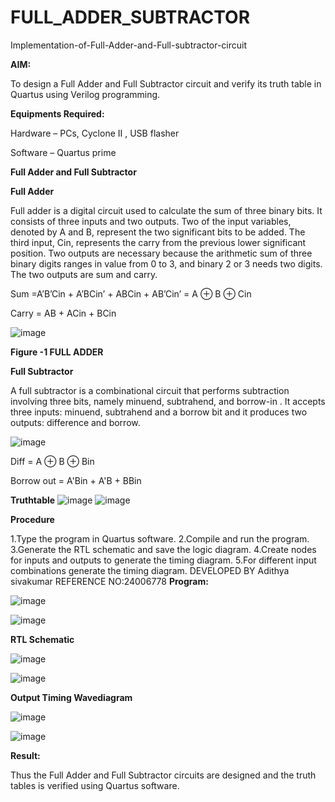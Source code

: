 # FULL_ADDER_SUBTRACTOR

Implementation-of-Full-Adder-and-Full-subtractor-circuit

**AIM:**

To design a Full Adder and Full Subtractor circuit and verify its truth table in Quartus using Verilog programming.

**Equipments Required:**

Hardware – PCs, Cyclone II , USB flasher

Software – Quartus prime

**Full Adder and Full Subtractor**

**Full Adder**

Full adder is a digital circuit used to calculate the sum of three binary bits. It consists of three inputs and two outputs. Two of the input variables, denoted by A and B, represent the two significant bits to be added. The third input, Cin, represents the carry from the previous lower significant position. Two outputs are necessary because the arithmetic sum of three binary digits ranges in value from 0 to 3, and binary 2 or 3 needs two digits. The two outputs are sum and carry.

Sum =A’B’Cin + A’BCin’ + ABCin + AB’Cin’ = A ⊕ B ⊕ Cin 

Carry = AB + ACin + BCin

![image](https://github.com/naavaneetha/FULL_ADDER_SUBTRACTOR/assets/154305477/0f30ba51-5ffb-4198-845f-18e054f675e7)

**Figure -1 FULL ADDER**

**Full Subtractor**

A full subtractor is a combinational circuit that performs subtraction involving three bits, namely minuend, subtrahend, and borrow-in . It accepts three inputs: minuend, subtrahend and a borrow bit and it produces two outputs: difference and borrow.

![image](https://github.com/naavaneetha/FULL_ADDER_SUBTRACTOR/assets/154305477/02b24f51-ab51-4304-9ad6-7b81ffc1ead5)

Diff = A ⊕ B ⊕ Bin 

Borrow out = A'Bin + A'B + BBin

**Truthtable**
![image](https://github.com/user-attachments/assets/0705dfa2-7539-42c4-b762-e2cdfd783e56)
![image](https://github.com/user-attachments/assets/fd88feb9-e08f-4e9f-bde1-6767b6d44cce)

**Procedure**

 1.Type the program in Quartus software.
 2.Compile and run the program.
 3.Generate the RTL schematic and save the logic diagram.
 4.Create nodes for inputs and outputs to generate the timing diagram.
 5.For different input combinations generate the timing diagram.
DEVELOPED BY Adithya sivakumar REFERENCE NO:24006778
**Program:**

![image](https://github.com/user-attachments/assets/0c158396-c80c-4fdb-9495-bfa6ae1826a1)

![image](https://github.com/user-attachments/assets/9455fd1c-8fd9-40ab-8aeb-f4ecce461326)


**RTL Schematic**

![image](https://github.com/user-attachments/assets/d6521601-a477-4c8e-88a1-c9509902bb6d)

![image](https://github.com/user-attachments/assets/e568fdca-e5ab-4292-be12-9a99e1f5ffaa)


**Output Timing Wavediagram**

![image](https://github.com/user-attachments/assets/b8d7cb19-ce2b-4766-b5ef-b5388657abb9)

![image](https://github.com/user-attachments/assets/319ec4b8-814c-41a3-ac17-637ce0665a38)

**Result:**

Thus the Full Adder and Full Subtractor circuits are designed and the truth tables is verified using Quartus software.



